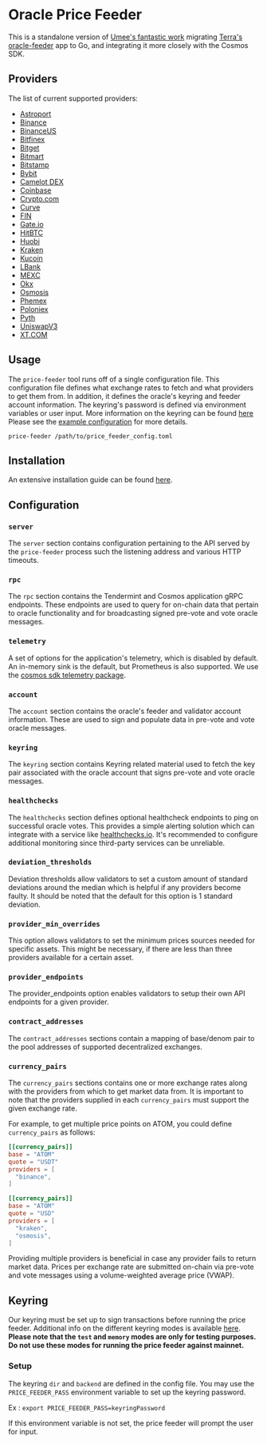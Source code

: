 # Oracle Price Feeder

This is a standalone version of [Umee's fantastic work](https://github.com/umee-network/umee/tree/main/price-feeder) migrating [Terra's oracle-feeder](https://github.com/terra-money/oracle-feeder) app to Go, and integrating it more closely with the Cosmos SDK.

## Providers

The list of current supported providers:

- [Astroport](https://astroport.fi/en)
- [Binance](https://www.binance.com/en)
- [BinanceUS](https://www.binance.us)
- [Bitfinex](https://www.bitfinex.com)
- [Bitget](https://www.bitget.com/en/)
- [Bitmart](https://www.bitmart.com/en-US)
- [Bitstamp](https://www.bitstamp.net)
- [Bybit](https://www.bybit.com/en-US/)
- [Camelot DEX](https://excalibur.exchange)
- [Coinbase](https://www.coinbase.com/)
- [Crypto.com](https://crypto.com/eea)
- [Curve](https://curve.fi)
- [FIN](https://fin.kujira.app)
- [Gate.io](https://www.gate.io)
- [HitBTC](https://hitbtc.com)
- [Huobi](https://www.huobi.com/en-us/)
- [Kraken](https://www.kraken.com/en-us/)
- [Kucoin](https://www.kucoin.com)
- [LBank](https://www.lbank.com)
- [MEXC](https://www.mexc.com/)
- [Okx](https://www.okx.com/)
- [Osmosis](https://app.osmosis.zone/)
- [Phemex](https://phemex.com)
- [Poloniex](https://poloniex.com)
- [Pyth](https://pyth.network)
- [UniswapV3](https://app.uniswap.org)
- [XT.COM](https://www.xt.com/en)

## Usage

The `price-feeder` tool runs off of a single configuration file. This configuration
file defines what exchange rates to fetch and what providers to get them from.
In addition, it defines the oracle's keyring and feeder account information.
The keyring's password is defined via environment variables or user input.
More information on the keyring can be found [here](#keyring)
Please see the [example configuration](config.example.toml) for more details.

```shell
price-feeder /path/to/price_feeder_config.toml
```

## Installation

An extensive installation guide can be found [here](https://docs.kujira.app/validators/run-a-node/oracle-price-feeder).

## Configuration

### `server`

The `server` section contains configuration pertaining to the API served by the
`price-feeder` process such the listening address and various HTTP timeouts.

### `rpc`

The `rpc` section contains the Tendermint and Cosmos application gRPC endpoints.
These endpoints are used to query for on-chain data that pertain to oracle
functionality and for broadcasting signed pre-vote and vote oracle messages.

### `telemetry`

A set of options for the application's telemetry, which is disabled by default. An in-memory sink is the default, but Prometheus is also supported. We use the [cosmos sdk telemetry package](https://github.com/cosmos/cosmos-sdk/blob/main/docs/core/telemetry.md).

### `account`

The `account` section contains the oracle's feeder and validator account information.
These are used to sign and populate data in pre-vote and vote oracle messages.

### `keyring`

The `keyring` section contains Keyring related material used to fetch the key pair
associated with the oracle account that signs pre-vote and vote oracle messages.

### `healthchecks`

The `healthchecks` section defines optional healthcheck endpoints to ping on successful
oracle votes. This provides a simple alerting solution which can integrate with a service
like [healthchecks.io](https://healthchecks.io). It's recommended to configure additional
monitoring since third-party services can be unreliable.

### `deviation_thresholds`

Deviation thresholds allow validators to set a custom amount of standard deviations around the median which is helpful if any providers become faulty. It should be noted that the default for this option is 1 standard deviation.

### `provider_min_overrides`

This option allows validators to set the minimum prices sources needed for specific assets. This might be necessary, if there are less than three providers available for a certain asset.

### `provider_endpoints`

The provider_endpoints option enables validators to setup their own API endpoints for a given provider.

### `contract_addresses`

The `contract_addresses` sections contain a mapping of base/denom pair to the pool addresses of supported decentralized exchanges.

### `currency_pairs`

The `currency_pairs` sections contains one or more exchange rates along with the
providers from which to get market data from. It is important to note that the
providers supplied in each `currency_pairs` must support the given exchange rate.

For example, to get multiple price points on ATOM, you could define `currency_pairs`
as follows:

```toml
[[currency_pairs]]
base = "ATOM"
quote = "USDT"
providers = [
  "binance",
]

[[currency_pairs]]
base = "ATOM"
quote = "USD"
providers = [
  "kraken",
  "osmosis",
]
```

Providing multiple providers is beneficial in case any provider fails to return
market data. Prices per exchange rate are submitted on-chain via pre-vote and
vote messages using a volume-weighted average price (VWAP).

## Keyring

Our keyring must be set up to sign transactions before running the price feeder.
Additional info on the different keyring modes is available [here](https://docs.cosmos.network/master/run-node/keyring.html).
**Please note that the `test` and `memory` modes are only for testing purposes.**
**Do not use these modes for running the price feeder against mainnet.**

### Setup

The keyring `dir` and `backend` are defined in the config file.
You may use the `PRICE_FEEDER_PASS` environment variable to set up the keyring password.

Ex :
`export PRICE_FEEDER_PASS=keyringPassword`

If this environment variable is not set, the price feeder will prompt the user for input.
